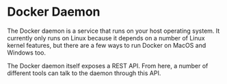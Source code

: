 # Docker Daemon
The Docker daemon is a service that runs on your host operating system. It currently only runs on Linux because it depends on a number of Linux kernel features, but there are a few ways to run Docker on MacOS and Windows too.

The Docker daemon itself exposes a REST API. From here, a number of different tools can talk to the daemon through this API.